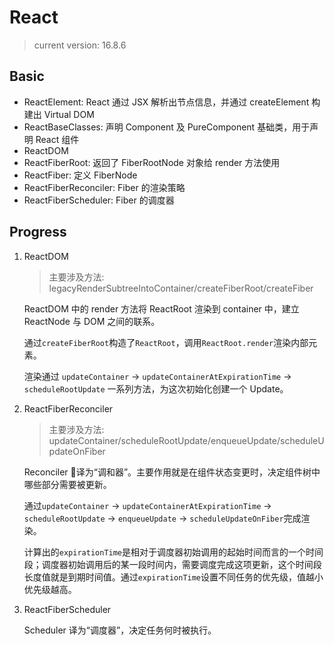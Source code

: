 # React

> current version: 16.8.6

## Basic

- ReactElement: React 通过 JSX 解析出节点信息，并通过 createElement 构建出 Virtual DOM
- ReactBaseClasses: 声明 Component 及 PureComponent 基础类，用于声明 React 组件
- ReactDOM
- ReactFiberRoot: 返回了 FiberRootNode 对象给 render 方法使用
- ReactFiber: 定义 FiberNode
- ReactFiberReconciler: Fiber 的渲染策略
- ReactFiberScheduler: Fiber 的调度器

## Progress

1. ReactDOM

    > 主要涉及方法: legacyRenderSubtreeIntoContainer/createFiberRoot/createFiber

    ReactDOM 中的 render 方法将 ReactRoot 渲染到 container 中，建立 ReactNode 与 DOM 之间的联系。

    通过`createFiberRoot`构造了`ReactRoot`，调用`ReactRoot.render`渲染内部元素。

    渲染通过 `updateContainer` -> `updateContainerAtExpirationTime` -> `scheduleRootUpdate` 一系列方法，为这次初始化创建一个 Update。

2. ReactFiberReconciler

    > 主要涉及方法: updateContainer/scheduleRootUpdate/enqueueUpdate/scheduleUpdateOnFiber

    Reconciler 译为“调和器”。主要作用就是在组件状态变更时，决定组件树中哪些部分需要被更新。

    通过`updateContainer` -> `updateContainerAtExpirationTime` -> `scheduleRootUpdate` -> `enqueueUpdate` -> `scheduleUpdateOnFiber`完成渲染。

    计算出的`expirationTime`是相对于调度器初始调用的起始时间而言的一个时间段；调度器初始调用后的某一段时间内，需要调度完成这项更新，这个时间段长度值就是到期时间值。通过`expirationTime`设置不同任务的优先级，值越小优先级越高。

3. ReactFiberScheduler

    Scheduler 译为“调度器”，决定任务何时被执行。